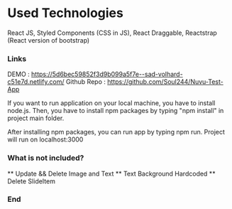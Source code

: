 
# Used Technologies

React JS,
Styled Components (CSS in JS),
React Draggable,
Reactstrap (React version of bootstrap)

### Links

DEMO : <https://5d6bec59852f3d9b099a5f7e--sad-volhard-c51e7d.netlify.com/>
Github Repo : <https://github.com/Soul244/Nuvu-Test-App>

If you want to run application on your local machine, you have to install node.js. Then, you have to install npm packages by typing "npm install" in project main folder. 

After installing npm packages, you can run app by typing npm run. Project will run on localhost:3000

### What is not included?
** Update && Delete Image and Text
** Text Background Hardcoded
** Delete SlideItem

### End
